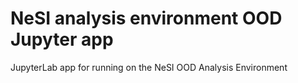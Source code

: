 # NeSI analysis environment OOD Jupyter app

JupyterLab app for running on the NeSI OOD Analysis Environment
